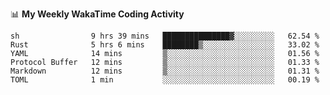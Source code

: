 <!--
**stamp711/stamp711** is a ✨ _special_ ✨ repository because its `README.md` (this file) appears on your GitHub profile.

Here are some ideas to get you started:

- 🔭 I’m currently working on ...
- 🌱 I’m currently learning ...
- 👯 I’m looking to collaborate on ...
- 🤔 I’m looking for help with ...
- 💬 Ask me about ...
- 📫 How to reach me: ...
- 😄 Pronouns: ...
- ⚡ Fun fact: ...
-->

📊 **My Weekly WakaTime Coding Activity**

<!--START_SECTION:waka-->

```text
sh                9 hrs 39 mins   ███████████████▓░░░░░░░░░   62.54 %
Rust              5 hrs 6 mins    ████████▒░░░░░░░░░░░░░░░░   33.02 %
YAML              14 mins         ▒░░░░░░░░░░░░░░░░░░░░░░░░   01.56 %
Protocol Buffer   12 mins         ▒░░░░░░░░░░░░░░░░░░░░░░░░   01.33 %
Markdown          12 mins         ▒░░░░░░░░░░░░░░░░░░░░░░░░   01.31 %
TOML              1 min           ░░░░░░░░░░░░░░░░░░░░░░░░░   00.19 %
```

<!--END_SECTION:waka-->
